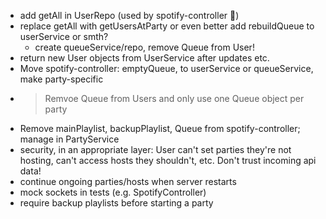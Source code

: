 - add getAll in UserRepo (used by spotify-controller 🤮)
- replace getAll with getUsersAtParty or even better add rebuildQueue to userService or smth?
  - create queueService/repo, remove Queue from User!
- return new User objects from UserService after updates etc.
- Move spotify-controller: emptyQueue, to userService or queueService, make party-specific
- > Remvoe Queue from Users and only use one Queue object per party
- Remove mainPlaylist, backupPlaylist, Queue from spotify-controller; manage in PartyService
- security, in an appropriate layer: User can't set parties they're not hosting, can't access hosts they shouldn't, etc. Don't trust incoming api data!
- continue ongoing parties/hosts when server restarts
- mock sockets in tests (e.g. SpotifyController)
- require backup playlists before starting a party
